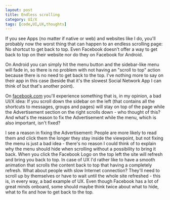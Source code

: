 ```yaml
---
layout: post
title: Endless scrolling
category: UI/X
tags: [code,UI,UX,thoughts]
---
```


If you see Apps (no matter if native or web) and websites like I do, you'll probably now the worst thing that can happen to an endless scrolling page: No shortcut to get back to top. Even Facebook doesn't offer a way to get back to top on their website nor do they on Facebook for Android.

On Android you can simply hit the menu button and the sidebar-like menu will fade in, so there is no problem with not having an "scroll to top" action because there is no need to get back to the top. I've nothing more to say on their app in this case (beside that it's the slowest Social Network App I can think of but that's another point).

On [facebook.com](http://facebook.com) you'll experience something that is, in my opinion, a bad UI/X idea: If you scroll down the sidebar on the left (that contains all the shortcuts to messages, groups and pages) will stay on top of the page while the Advertisement section on the right scrolls down - who thought of this? And what's the reason to fix the Advertisement while the menu, which is also important, isn't fixed?

I see a reason in fixing the Advertisement: People are more likely to read them and click them the longer they stay inside the viewpoint, but not fixing the menu is just a bad idea - there's no reason I could think of to explain why the menu should hide when scrolling without a possibility to bring it back. When you click the Facebook Logo on the top left the site will refresh and bring you back to top. In case of UX I'd rather like to have a smooth animation that scrolls the content back to top that having a completely refresh. What about people with slow Internet connection? They'll need to scroll up by themselves or have to wait until the whole site refreshed - this is, in every way, a bad example of UX. Even though Facebook has a lot of great minds onboard, some should maybe think twice about what to hide, what to fix and how to get back to the top.
